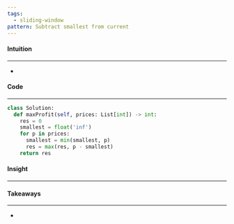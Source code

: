 ```yaml
---
tags:
  - sliding-window
pattern: Subtract smallest from current
---
```


#### Intuition
---
- 

#### Code
---

```python
class Solution:
  def maxProfit(self, prices: List[int]) -> int:
    res = 0
    smallest = float('inf')
    for p in prices:
      smallest = min(smallest, p)
      res = max(res, p - smallest)
    return res
```

#### Insight
---


#### Takeaways
---
- 
